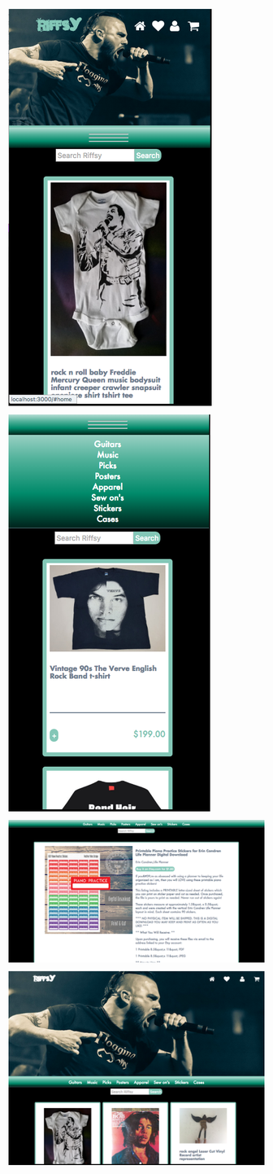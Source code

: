 
![Picture](https://github.com/TxsAdamWest/etsyReact/blob/master/RiffsySS/ss1.png)

![Picture](https://github.com/TxsAdamWest/etsyReact/blob/master/RiffsySS/ss2.png)

![Picture](https://github.com/TxsAdamWest/etsyReact/blob/master/RiffsySS/ss3.png)

![Picture](https://github.com/TxsAdamWest/etsyReact/blob/master/RiffsySS/ss4.png)
